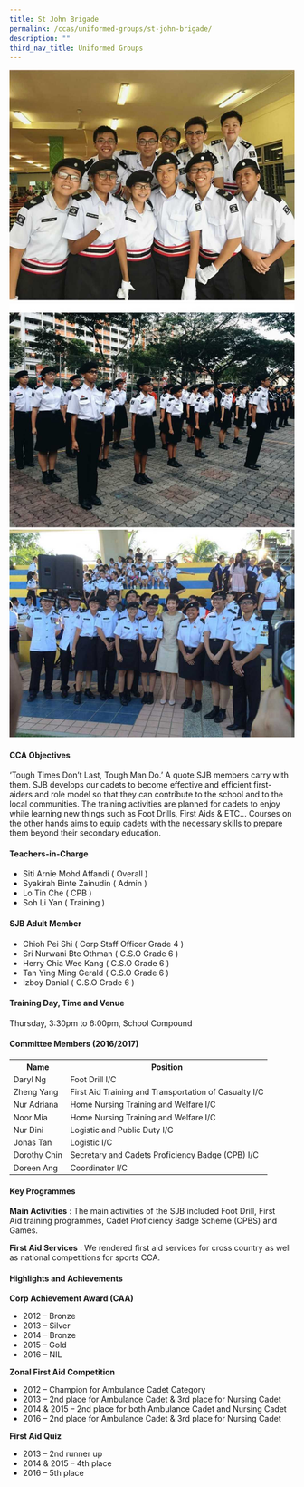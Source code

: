 ```yaml
---
title: St John Brigade
permalink: /ccas/uniformed-groups/st-john-brigade/
description: ""
third_nav_title: Uniformed Groups
---
```

<img src="/images/sjab1.jpg">
<img src="/images/sjab2.jpg">
<img src="/images/sjab3.jpg">
<h4>CCA Objectives</h4>
<p>&lsquo;Tough Times Don&rsquo;t Last, Tough Man Do.&rsquo; A quote SJB members carry with them. SJB develops our&nbsp;cadets to become effective and efficient first-aiders and role model so that they can contribute to the&nbsp;school and to the local communities. The training activities are planned for cadets to enjoy while&nbsp;learning new things such as Foot Drills, First Aids &amp; ETC... Courses on the other hands aims to&nbsp;equip cadets with the necessary skills to prepare them beyond their secondary education.</p>
<h4>Teachers-in-Charge</h4>
<ul>
<li>Siti Arnie Mohd Affandi ( Overall )</li>
<li>Syakirah Binte Zainudin ( Admin )</li>
<li>Lo Tin Che ( CPB )</li>
<li>Soh Li Yan ( Training )</li>
</ul>
<h4>SJB Adult Member</h4>
<ul>
<li>Chioh Pei Shi ( Corp Staff Officer Grade 4 )</li>
<li>Sri Nurwani Bte Othman ( C.S.O Grade 6 )</li>
<li>Herry Chia Wee Kang ( C.S.O Grade 6 )</li>
<li>Tan Ying Ming Gerald ( C.S.O Grade 6 )</li>
<li>Izboy Danial ( C.S.O Grade 6 )</li>
</ul>
<h4>Training Day, Time and Venue</h4>
<p>Thursday, 3:30pm to 6:00pm, School Compound</p>
<h4>Committee Members (2016/2017)</h4>
<table>
<tbody>
<tr>
<th style="text-align: center;">Name</th>
<th style="text-align: center;">Position</th>
</tr>
<tr>
<td>Daryl Ng</td>
<td>Foot Drill I/C</td>
</tr>
<tr>
<td>Zheng Yang</td>
<td>First Aid Training and Transportation of Casualty I/C</td>
</tr>
<tr>
<td>Nur Adriana</td>
<td>Home Nursing Training and Welfare I/C</td>
</tr>
<tr>
<td>Noor Mia</td>
<td>Home Nursing Training and Welfare I/C</td>
</tr>
<tr>
<td>Nur Dini</td>
<td>Logistic and Public Duty I/C</td>
</tr>
<tr>
<td>Jonas Tan</td>
<td>Logistic I/C</td>
</tr>
<tr>
<td>Dorothy Chin</td>
<td>Secretary and Cadets Proficiency Badge (CPB) I/C</td>
</tr>
<tr>
<td>Doreen Ang</td>
<td>Coordinator I/C</td>
</tr>
</tbody>
</table>
<h4>Key Programmes</h4>
<p><strong>Main Activities</strong>&nbsp;: The main activities of the SJB included Foot Drill, First Aid&nbsp;training programmes, Cadet Proficiency Badge Scheme (CPBS) and Games.</p>
<p><strong>First Aid Services</strong>&nbsp;: We rendered first aid services for cross country as well as&nbsp;national competitions for sports CCA.</p>
<h4>Highlights and Achievements</h4>
<p><strong>Corp Achievement Award (CAA)</strong></p>
<ul>
<li>2012 &ndash; Bronze</li>
<li>2013 &ndash; Silver</li>
<li>2014 &ndash; Bronze</li>
<li>2015 &ndash; Gold</li>
<li>2016 &ndash; NIL</li>
</ul>
<p><strong>Zonal First Aid Competition</strong></p>
<ul>
<li>2012 &ndash; Champion for Ambulance Cadet Category</li>
<li>2013 &ndash; 2​nd ​place for Ambulance Cadet &amp; 3​rd ​place for Nursing Cadet</li>
<li>2014 &amp; 2015 &ndash; 2​nd ​place for both Ambulance Cadet and Nursing Cadet</li>
<li>​2016 &ndash; 2​nd ​place for Ambulance Cadet &amp; 3​rd ​place for Nursing Cadet</li>
</ul>
<p><strong>First Aid Quiz</strong></p>
<ul>
<li>2013 &ndash; 2​nd ​runner up</li>
<li>2014 &amp; 2015 &ndash; 4​th ​place</li>
<li>2016 &ndash; 5​th ​place</li>
</ul>